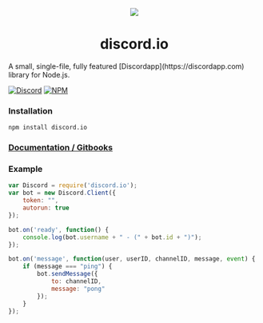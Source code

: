 
<p align="center"><img src="http://i.imgur.com/kFzW7Uo.png"></p>
<h1 align="center">discord.io</h1>
A small, single-file, fully featured [Discordapp](https://discordapp.com) library for Node.js.

[![Discord](https://discordapp.com/api/servers/66192955777486848/widget.png?style=button)](https://discord.gg/0MvHMfHcTKVVmIGP) [![NPM](https://img.shields.io/npm/v/discord.io.svg)](https://img.shields.io/npm/v/gh-badges.svg)

### Installation
`npm install discord.io`

### [Documentation / Gitbooks](https://www.gitbook.com/book/izy521/discord-io/details)

### Example
```javascript
var Discord = require('discord.io');
var bot = new Discord.Client({
    token: "",
    autorun: true
});

bot.on('ready', function() {
    console.log(bot.username + " - (" + bot.id + ")");
});

bot.on('message', function(user, userID, channelID, message, event) {
    if (message === "ping") {
        bot.sendMessage({
            to: channelID,
            message: "pong"
        });
    }
});
```
